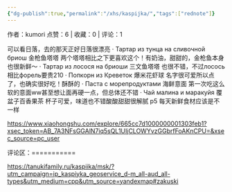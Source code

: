 ```yaml
---
{"dg-publish":true,"permalink":"/xhs/kaspijka/","tags":["rednote"]}
---
```


作者：kumori
点赞：6   |   收藏：0   |   评论：1

可以看日落，去的那天正好日落很漂亮
· Тартар из тунца на сливочной бриош 金枪鱼塔塔 两个塔塔相比之下更喜欢这个！有奶油，甜甜的，金枪鱼本身也很新鲜～
· Тартар из лосося на бриоши 三文鱼塔塔 也很不错，不过лосось相比форель要贵210
· Попкорн из Креветок 爆米花虾球 名字很可爱所以点了，也确实很好吃！酥酥的
· Паста с морепродуктами 海鲜意面 第一次吃这么软的意面ww甚至想让面再硬一点，但总体还不错
· Чай малина и маракуйя 覆盆子百香果茶 杯子可爱，味道也不错酸酸甜甜很解腻
p5 每天新鲜食材应该是不一样

https://www.xiaohongshu.com/explore/665cc7d1000000001303feb1?xsec_token=AB_7A3NFsGGAlN7iq5sQL1UIjCLOWYvzGGbrfFoAKnCPU=&xsec_source=pc_user

评论区：===========

https://tanukifamily.ru/kaspiika/msk/?utm_campaign=ip_kaspiyka_geoservice_d-m_all-aud_all-types&utm_medium=cpp&utm_source=yandexmap#zakuski